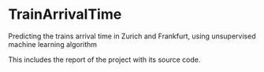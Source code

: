 # TrainArrivalTime
Predicting the trains arrival time in Zurich and Frankfurt, using unsupervised machine learning algorithm

This includes the report of the project with its source code.
